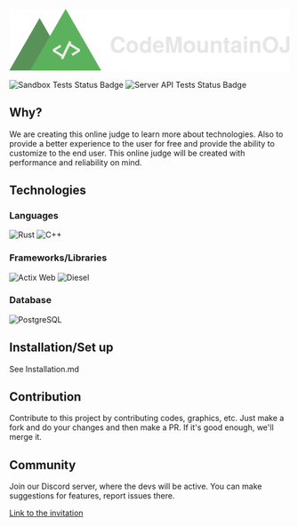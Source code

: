 <p align="center">
  <img alt="CodeMountain Logo" src="branding/with-text.png" />
</p>

![Sandbox Tests Status Badge](https://github.com/CodeMountainOJ/CodeMountain/actions/workflows/sandbox_test.yml/badge.svg)
![Server API Tests Status Badge](https://github.com/CodeMountainOJ/CodeMountain/actions/workflows/server_api_test.yml/badge.svg)

## Why?

We are creating this online judge to learn more about technologies. Also to provide a better experience to the user for free and provide the ability to customize to the end user. This online judge will be created with performance and reliability on mind.

## Technologies

### Languages

![Rust](https://img.shields.io/badge/Server%20Language-Rust-informational?style=for-the-badge&logo=rust&color=b7410e)
![C++](https://img.shields.io/badge/Sandbox%20Language-C%2b%2b-informational?style=for-the-badge&logo=c%2b%2b&color=00599C)

### Frameworks/Libraries

![Actix Web](https://img.shields.io/badge/Server%20Framework-Actix%20Web-informational?style=for-the-badge&color=b7410e)
![Diesel](https://img.shields.io/badge/Database%20Framework-Diesel-informational?style=for-the-badge&color=b7410e)

### Database

![PostgreSQL](https://img.shields.io/badge/Database-PostgreSQL-informational?style=for-the-badge&color=b7410e&logo=postgresql&logoColor=fff)

## Installation/Set up

See Installation.md

## Contribution

Contribute to this project by contributing codes, graphics, etc.
Just make a fork and do your changes and then make a PR. If it's good enough, we'll merge it.

## Community

Join our Discord server, where the devs will be active. You can make suggestions for features, report issues there.

[Link to the invitation](https://discord.gg/F9PAKfA5rC)
